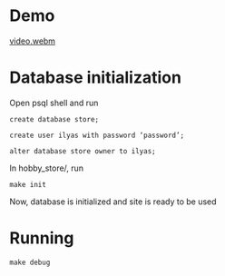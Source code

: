 # Demo

[video.webm](https://github.com/1lyasm/hobby_store/assets/84722851/3aed8914-add3-4d74-a968-7fd3b92f61e3)

# Database initialization
Open psql shell and run
```
create database store;

create user ilyas with password ‘password’;

alter database store owner to ilyas;
```

In hobby_store/, run

```
make init
```

Now, database is initialized and site is ready to be used

# Running
```
make debug
```
